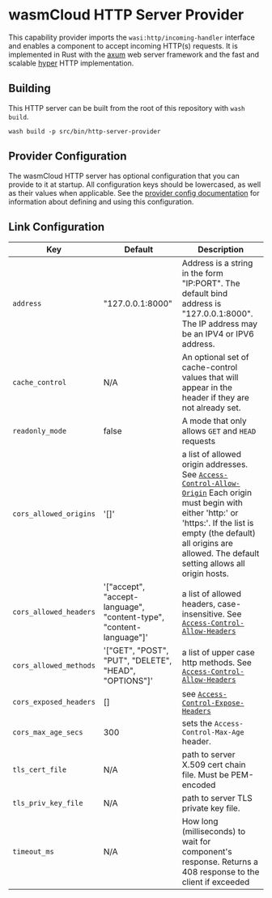 # wasmCloud HTTP Server Provider

This capability provider imports the `wasi:http/incoming-handler` interface and enables a component to accept incoming HTTP(s) requests. It is implemented in Rust with the [axum](https://docs.rs/axum/) web server framework and the fast and scalable [hyper](https://docs.rs/hyper/) HTTP implementation.

## Building

This HTTP server can be built from the root of this repository with `wash build`.

```shell
wash build -p src/bin/http-server-provider
```

## Provider Configuration

The wasmCloud HTTP server has optional configuration that you can provide to it at startup. All configuration keys should be lowercased, as well as their values when applicable. See the [provider config documentation](https://wasmcloud.com/docs/developer/providers/configure) for information about defining and using this configuration.

## Link Configuration

| Key                    | Default                                                             | Description                                                                                                                                                                                                                                                                                                                     |
| ---------------------- | ------------------------------------------------------------------- | ------------------------------------------------------------------------------------------------------------------------------------------------------------------------------------------------------------------------------------------------------------------------------------------------------------------------------- |
| `address`              | "127.0.0.1:8000"                                                    | Address is a string in the form "IP:PORT". The default bind address is "127.0.0.1:8000". The IP address may be an IPV4 or IPV6 address.                                                                                                                                                                                         |
| `cache_control`        | N/A                                                                 | An optional set of cache-control values that will appear in the header if they are not already set.                                                                                                                                                                                                                             |
| `readonly_mode`        | false                                                               | A mode that only allows `GET` and `HEAD` requests                                                                                                                                                                                                                                                                               |
| `cors_allowed_origins` | '[]'                                                                | a list of allowed origin addresses. See [`Access-Control-Allow-Origin`](https://developer.mozilla.org/en-US/docs/Web/HTTP/Headers/Access-Control-Allow-Origin) Each origin must begin with either 'http:' or 'https:'. If the list is empty (the default) all origins are allowed. The default setting allows all origin hosts. |
| `cors_allowed_headers` | '["accept", "accept-language", "content-type", "content-language"]' | a list of allowed headers, case-insensitive. See [`Access-Control-Allow-Headers`](https://developer.mozilla.org/en-US/docs/Web/HTTP/Headers/Access-Control-Allow-Headers)                                                                                                                                                       |
| `cors_allowed_methods` | '["GET", "POST", "PUT", "DELETE", "HEAD", "OPTIONS"]'               | a list of upper case http methods. See [`Access-Control-Allow-Headers`](https://developer.mozilla.org/en-US/docs/Web/HTTP/Headers/Access-Control-Allow-Methods)                                                                                                                                                                 |
| `cors_exposed_headers` | []                                                                  | see [`Access-Control-Expose-Headers`](https://developer.mozilla.org/en-US/docs/Web/HTTP/Headers/Access-Control-Expose-Headers)                                                                                                                                                                                                  |
| `cors_max_age_secs`    | 300                                                                 | sets the `Access-Control-Max-Age` header.                                                                                                                                                                                                                                                                                       |
| `tls_cert_file`        | N/A                                                                 | path to server X.509 cert chain file. Must be PEM-encoded                                                                                                                                                                                                                                                                       |
| `tls_priv_key_file`    | N/A                                                                 | path to server TLS private key file.                                                                                                                                                                                                                                                                                            |
| `timeout_ms`           | N/A                                                                 | How long (milliseconds) to wait for component's response. Returns a 408 response to the client if exceeded                                                                                                                                                                                                                      |
